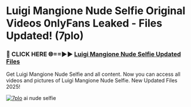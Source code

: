 # Luigi Mangione Nude Selfie Original Videos 0nlyFans Leaked - Files Updated! (7plo)

<h3>🔴 CLICK HERE 🌐==►► <a href="https://tinyurl.com/5h6xmrr3" rel="nofollow">Luigi Mangione Nude Selfie Updated Files</a></h3>

Get Luigi Mangione Nude Selfie and all content. Now you can access all videos and pictures of Luigi Mangione Nude Selfie. New Updated Files 2025!

[![7plo](https://i.imgur.com/KVD873Z.gif)](https://tinyurl.com/5h6xmrr3)
ai nude selfie